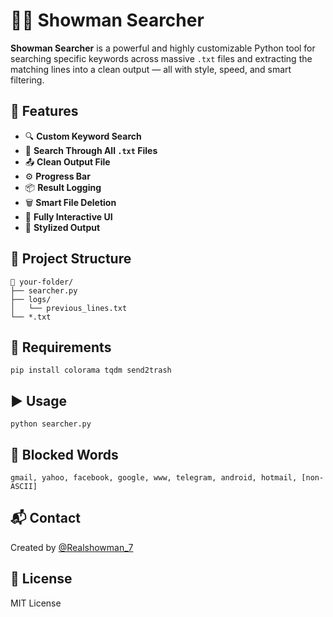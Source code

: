 # 🕵️‍♂️ Showman Searcher

**Showman Searcher** is a powerful and highly customizable Python tool for searching specific keywords across massive `.txt` files and extracting the matching lines into a clean output — all with style, speed, and smart filtering.

## 🚀 Features

- 🔍 **Custom Keyword Search**
- 📁 **Search Through All `.txt` Files**
- 📤 **Clean Output File**
- ⚙️ **Progress Bar**
- 📦 **Result Logging**
- 🗑️ **Smart File Deletion**
- 💬 **Fully Interactive UI**
- 🎨 **Stylized Output**

## 📂 Project Structure

```
📁 your-folder/
├── searcher.py
├── logs/
│   └── previous_lines.txt
└── *.txt
```

## 🧠 Requirements

```
pip install colorama tqdm send2trash
```

## ▶️ Usage

```
python searcher.py
```

## 🚫 Blocked Words

```
gmail, yahoo, facebook, google, www, telegram, android, hotmail, [non-ASCII]
```

## 📬 Contact

Created by [@Realshowman_7](https://t.me/Realshowman_7)

## 📄 License

MIT License
